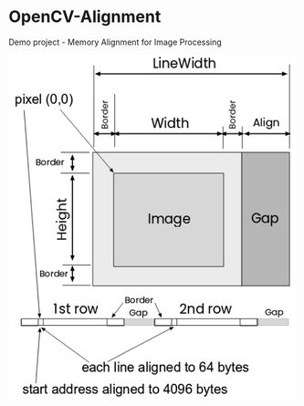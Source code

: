# OpenCV-Alignment
Demo project - Memory Alignment for Image Processing

![image-20231115165002738](assets/image-20231115165002738.png)

